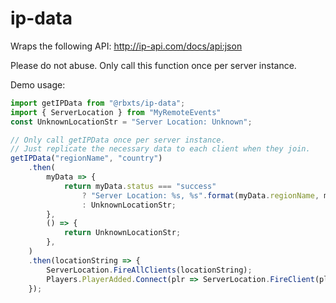 # ip-data

Wraps the following API: http://ip-api.com/docs/api:json

Please do not abuse. Only call this function once per server instance.

Demo usage:

```ts
import getIPData from "@rbxts/ip-data";
import { ServerLocation } from "MyRemoteEvents"
const UnknownLocationStr = "Server Location: Unknown";

// Only call getIPData once per server instance.
// Just replicate the necessary data to each client when they join.
getIPData("regionName", "country")
	.then(
		myData => {
			return myData.status === "success"
				? "Server Location: %s, %s".format(myData.regionName, myData.country)
				: UnknownLocationStr;
		},
		() => {
			return UnknownLocationStr;
		},
	)
	.then(locationString => {
		ServerLocation.FireAllClients(locationString);
		Players.PlayerAdded.Connect(plr => ServerLocation.FireClient(plr, locationString));
	});
```
